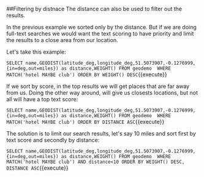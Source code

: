 ##Filtering by distnace
The distance can also be used to filter out the results. 

In the previous example we sorted only by the distance. 
But if we are doing full-text searches we would want the text scoring to have priority and limit the results to a close area from our location.

Let's take this example:

`SELECT name,GEODIST(latitude_deg,longitude_deg,51.5073907,-0.1276999,{in=deg,out=miles}) as distance,WEIGHT() FROM geodemo  WHERE MATCH('hotel MAYBE club') ORDER BY WEIGHT() DESC`{{execute}}

If we sort by score, in the top results we will get places that are far away from us. Doing the other way around, will give us closests locations, but not all will have a top text score:

`SELECT name,GEODIST(latitude_deg,longitude_deg,51.5073907,-0.1276999,{in=deg,out=miles}) as distance,WEIGHT() FROM geodemo  WHERE MATCH('hotel MAYBE club') ORDER BY DISTANCE ASC`{{execute}}

The solution is to limit our search results, let's say 10 miles and sort first by text score and secondly by distance:

`SELECT name,GEODIST(latitude_deg,longitude_deg,51.5073907,-0.1276999,{in=deg,out=miles}) as distance,WEIGHT() FROM geodemo  WHERE MATCH('hotel MAYBE club') AND distance<10 ORDER BY WEIGHT() DESC, DISTANCE ASC`{{execute}}
